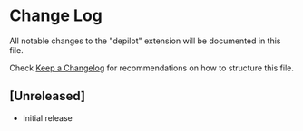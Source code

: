# Change Log

All notable changes to the "depilot" extension will be documented in this file.

Check [Keep a Changelog](http://keepachangelog.com/) for recommendations on how to structure this file.

## [Unreleased]

- Initial release